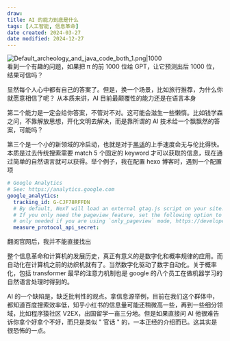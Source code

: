 ```yaml
---
draw:
title: AI 的能力到底是什么
tags: [人工智能, 信息革命]
date created: 2024-03-27
date modified: 2024-12-27
---
```


![Default_archeology_and_java_code_both_1.png|1000](https://imagehosting4picgo.oss-cn-beijing.aliyuncs.com/imagehosting/Default_archeology_and_java_code_both_1.png?x-oss-process=image/resize,l_500)  
看到一个有趣的问题，如果把 π 的前 1000 位给 GPT，让它预测出后 1000 位，结果可信吗？

<!-- more -->

显然每个人心中都有自己的答案了。但是，换一个场景，比如旅行推荐，为什么你就愿意相信了呢？
从本质来讲，AI 目前最颠覆性的能力还是在语言本身

第二个能力是一定会给你答案，不管对不对。这可能会滋生一些懒惰。比如钱学森之问，不靠解放思想，开化文明去解决，而是靠所谓的 AI 技术给一个飘飘然的答案，可能吗？

第三个是一个小的新领域的冷启动，也就是对于[黑话](黑话)的上手速度会无与伦比得快。本质是过去传统搜索需要 match 5 个固定的 keyword 才可以获取的信息，现在通过简单的自然语言就可以获得。举个例子，我在配置 hexo 博客时，遇到一个配置项

```yml
# Google Analytics  
# See: https://analytics.google.com  
google_analytics:  
  tracking_id: G-CJF78RFFDN  
  # By default, NexT will load an external gtag.js script on your site.  
  # If you only need the pageview feature, set the following option to true to get a better performance.  only_pageview: false  
  # only needed if you are using `only_pageview` mode, https://developers.google.com/analytics/devguides/collection/protocol/ga4  
  measure_protocol_api_secret:
```

翻阅官网后，我并不能直接找出

整个信息革命和计算机的发展历史，真正有意义的是数字化和概率规律的应用。而自动化在计算机之前的纺织机就有了。当然数字化驱动了数字自动化。关于概率化，包括 transformer 最早的注意力机制也是 google 的八个员工在做机器学习的自然语言处理时得到的。

AI 的一个缺陷是，缺乏批判性的观点。拿信息源举例，目前在我们这个群体中，都知道百度搜索效率低，知乎小红书的信息量可能还稍微高一些，再到一些细分领域，比如程序猿社区 V2EX，出国留学一亩三分地。但是如果直接问 AI 他很难告诉你拿个好拿个不好，而只是类似 " 官话 " 的，一本正经的介绍而已。这其实是很恐怖的一点。
